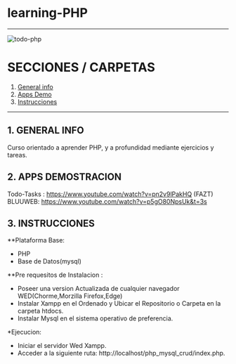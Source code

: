 # learning-PHP

---

![todo-php](https://user-images.githubusercontent.com/65297719/114050198-598a2080-988c-11eb-974f-2ec36d0f9a4c.jpg)

# SECCIONES / CARPETAS

1. [ General info](#general-info)
2. [ Apps Demo](#apps-demo)
3. [ Instrucciones](#instrucciones)

---

## 1. GENERAL INFO

Curso orientado a aprender PHP, y a profundidad mediante ejercicios y tareas.

## 2. APPS DEMOSTRACION

Todo-Tasks : https://www.youtube.com/watch?v=pn2v9lPakHQ (FAZT) BLUUWEB:
https://www.youtube.com/watch?v=p5gO80NpsUk&t=3s

## 3. INSTRUCCIONES

\*\*Plataforma Base:

- PHP
- Base de Datos(mysql)

\*\*Pre requesitos de Instalacion :

- Poseer una version Actualizada de cualquier navegador WED(Chorme,Morzilla
  Firefox,Edge)
- Instalar Xampp en el Ordenado y Ubicar el Repositorio o Carpeta en la carpeta
  htdocs.
- Instalar Mysql en el sistema operativo de preferencia.

\*Ejecucion:

- Iniciar el servidor Wed Xampp.
- Acceder a la siguiente ruta: http://localhost/php_mysql_crud/index.php.
